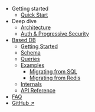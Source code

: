 - Getting started
  - [Quick Start](/quick-start)
- Deep dive
  - [Architecture](/architecture)
  - [Auth & Progressive Security](/auth-security)
- [Based DB](/db/)
  - [Getting Started](/db/getting-started)
  - [Schema](/db/schema)
  - [Queries](/db/api?id=query)
  - [Examples](/db/examples)
    - [Migrating from SQL](/db/sql)
    - [Migrating from Redis](/db/redis)
  - [Internals](/db/internals)
  - [API Reference](/db/api)
- [FAQ](/faq)
- [GitHub ↗](https://github.com/atelier-saulx/based)

